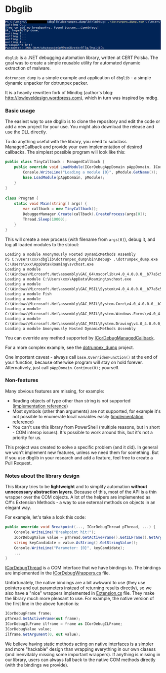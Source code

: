# Dbglib

![](./screenshot.png)

`dbglib` is a .NET debugging automation library, written at CERT Polska. The goal was to create a simple reusable utility for automated dynamic extraction of malware.

`dotrunpex_dump` is a simple example and application of `dbglib` - a simple dynamic unpacker for dotrunpex packer.

It is a heavily rewritten fork of Mindbg (author's blog: http://lowleveldesign.wordpress.com), which in turn was inspired by mdbg.

### Basic usage

The easiest way to use dbglib is to clone the repository and edit the code
or add a new project for your use. You might also download the release and use the DLL directly.

To do anything useful with the library, you need to subclass ManagedCallback and provide your own implementation of desired callbacks. The simplest
possible program will look like this:

```csharp
public class TinyCallback : ManagedCallback {
    public override void LoadModule(ICorDebugAppDomain pAppDomain, ICorDebugModule pModule) {
        Console.WriteLine("Loading a module {0}", pModule.GetName());
        base.LoadModule(pAppDomain, pModule);
    }
}

class Program {
    static void Main(string[] args) {
        var callback = new TinyCallback();
        DebuggerManager.Create(callback).CreateProcess(args[0]);
        Thread.Sleep(10000);
    }
}
```

This will create a new process (with filename from `args[0]`), debug it,
and log all loaded modules to the stdout:

```
Loading a module Anonymously Hosted DynamicMethods Assembly
PS C:\Users\xxx\dbglib\dotrunpex_dump\bin\Debug> .\dotrunpex_dump.exe C:\Users\xxx\AppData\Roaming\svchost.exe
Loading a module C:\Windows\Microsoft.Net\assembly\GAC_64\mscorlib\v4.0_4.0.0.0__b77a5c561934e089\mscorlib.dll
Loading a module C:\Users\xxx\AppData\Roaming\svchost.exe
Loading a module C:\Windows\Microsoft.Net\assembly\GAC_MSIL\System\v4.0_4.0.0.0__b77a5c561934e089\System.dll
Loading a module Fish
Loading a module C:\Windows\Microsoft.Net\assembly\GAC_MSIL\System.Core\v4.0_4.0.0.0__b77a5c561934e089\System.Core.dll
Loading a module C:\Windows\Microsoft.Net\assembly\GAC_MSIL\System.Windows.Forms\v4.0_4.0.0.0__b77a5c561934e089\System.Windows.Forms.dll
Loading a module C:\Windows\Microsoft.Net\assembly\GAC_MSIL\System.Drawing\v4.0_4.0.0.0__b03f5f7f11d50a3a\System.Drawing.dll
Loading a module Anonymously Hosted DynamicMethods Assembly
```

You can override any method supported by [ICorDebugManagedCallback](https://learn.microsoft.com/en-us/dotnet/framework/unmanaged-api/debugging/icordebugmanagedcallback-interface).

For a more complex example, see the [dotrunpex_dump](./dotrunpex_dump/Program.cs) project.

One important caveat - always call `base.OverridenFunction()` at the end of your function, because otherwise program will stay on hold forever.
Alternatively, just call `pAppDomain.Continue(0);` yourself.

### Non-features

Many obvious features are missing, for example:

* Reading objects of type other than string is not supported ([implementation reference](https://devhawk.net/blog/2009/3/31/writing-an-ironpython-debugger-displaying-values))
* Most symbols (other than arguments) are not supported, for example it's not possible to enumerate local variables easily ([implementation reference](https://devhawk.net/2009/03/25/writing-an-ironpython-debugger-getting-local-variables/))
* You can't use this library from PowerShell (multiple reasons, but in short - COM interop issues). It's possible to work around this, but it's not a priority for us.

This project was created to solve a specific problem (and it did).
In general we won't implement new features, unless we need them for something. But if you use dbglib in your research and add a feature,
feel free to create a Pull Request.

### Notes about the library design

This library tries to be **lightweight** and to simplify
automation **without unnecessary abstraction layers**.
Because of this, most of the API is a thin wrapper over the COM objects.
A lot of the helpers are implemented as C#'s Extension Methods - a way to
use external methods on objects in an elegant way.

For example, let's take a look this code:

```csharp
public override void Breakpoint(..., ICorDebugThread pThread, ...) {
    Console.WriteLine("Breakpoint hit!");
    ICorDebugValue value = pThread.GetActiveFrame().GetILFrame().GetArgument(0);
    string keyCandidate = value.AsString().GetStringValue();
    Console.WriteLine("Parameter: {0}", keyCandidate);
    ...
}
```

[ICorDebugThread](https://learn.microsoft.com/en-us/dotnet/api/microsoft.visualstudio.cordebuginterop.icordebugthread?view=visualstudiosdk-2022) is a COM interface that we have bindings to. The bindings are implemented in the [ICorDebugWrappers.cs](./dbglib/NativeApi/ICorDebugWrappers.cs) file.

Unfortunately, the native bindings are a bit awkward to use (they use pointers and out parameters instead of returning results directly),
so we also have a "nice" wrappers implemented in [Extension.cs](./dbglib/Extensions.cs) file. They make the library much more pleasant to use.
For example, the native version of the first line in the above function is:

```csharp
ICorDebugFrame frame;
pThread.GetActiveFrame(out frame);
ICorDebugILFrame ilframe = frame as ICorDebugILFrame;
ICorDebugValue value;
ilframe.GetArgument(0, out value);
```

We believe having static methods acting on native interfaces is a simpler
and more "hackable" design than wrapping everything in our own clasess (and inenvitably missing some important wrappers).
If anything is missing in our library, users can always fall back to
the native COM methods directly (with the bindings we provide).

